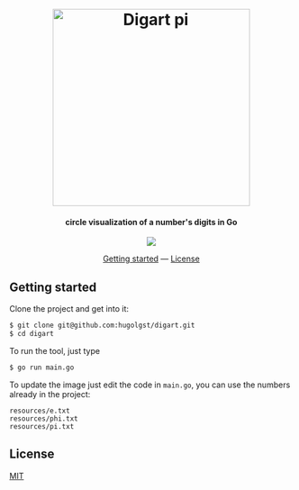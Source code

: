 <h1 align="center">
  <br>
  <img src="https://i.imgur.com/rlaSEuV.png" alt="Digart pi" width="350">
  <br>
</h1>

<h4 align="center">circle visualization of a number's digits in Go</h4>

<p align="center">
  <a href="https://goreportcard.com/report/github.com/hugolgst/digart"><img src="https://goreportcard.com/badge/github.com/hugolgst/digart"></a>
</p>

<p align="center">
  <a href="#getting-started">Getting started</a> —
  <a href="#license">License</a>
</p>

## Getting started
Clone the project and get into it:

```bash
$ git clone git@github.com:hugolgst/digart.git
$ cd digart
```

To run the tool, just type 

```bash
$ go run main.go
```

To update the image just edit the code in `main.go`, you can use the numbers already in the project:
```
resources/e.txt
resources/phi.txt
resources/pi.txt
```

## License
[MIT](https://github.com/hugolgst/digart/blob/master/LICENSE)

